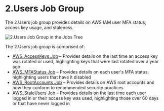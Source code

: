 # 2.Users Job Group

The 2.Users job group provides details on AWS IAM user MFA status, access key usage, and staleness.

![2.Users Job Group in the Jobs Tree](/img/versioned_docs/enterpriseauditor_11.6/enterpriseauditor/admin/hostmanagement/jobstree.webp)

The 2.Users job group is comprised of:

- [AWS_AccessKeys Job](/docs/accessanalyzer/11.6/enterpriseauditor/solutions/aws/users/aws_accesskeys.md)
  – Provides details on the last time an access key was rotated or used, highlighting keys that were
  last rotated over a year ago
- [AWS_MFAStatus Job](/docs/accessanalyzer/11.6/enterpriseauditor/solutions/aws/users/aws_mfastatus.md)
  – Provides details on each user's MFA status, highlighting users that have it disabled
- [AWS_RootAccounts Job](/docs/accessanalyzer/11.6/enterpriseauditor/solutions/aws/users/aws_rootaccounts.md)
  – Provides details on AWS root accounts and how they conform to recommended security practices
- [AWS_StaleUsers Job](/docs/accessanalyzer/11.6/enterpriseauditor/solutions/aws/users/aws_staleusers.md)
  – Provides details on the last time each user logged in or their access key was used, highlighting
  those over 60 days or that have never logged in
